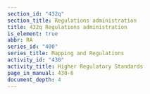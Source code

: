 ```yaml
---
section_id: "432q"
section_title: Regulations administration
title: 432q Regulations administration
is_element: true
abbr: RA
series_id: "400"
series_title: Mapping and Regulations
activity_id: "430"
activity_title: Higher Regulatory Standards
page_in_manual: 430-6
document_depth: 4
---
```

